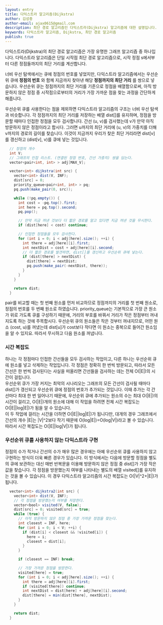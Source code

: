 ```yaml
---
layout: entry
title: 다익스트라 알고리즘(Dijkstra)
author: 김성중
author-email: ajax0615@gmail.com
description: 최단 경로 알고리즘인 다익스트라(Dijkstra) 알고리즘에 대한 설명입니다.
keywords: 다익스트라 알고리즘, Dijkstra, 최단 경로 알고리즘
publish: true
---
```


다익스트라(Dijkstra)의 최단 경로 알고리즘은 가장 유명한 그래프 알고리즘 중 하나입니다. 다익스트라 알고리즘은 단일 시작점 최단 경로 알고리즘으로, 시작 정점 s에서부터 다른 정점들까지의 최단 거리를 계산합니다.

너비 우선 탐색에서는 큐에 정점의 번호를 넣었지만, 다익스트라 알고리즘에서는 우선순위 큐에 **정점의 번호** 와 함께 지금까지 찾아낸 해당 **정점까지의 최단 거리** 를 쌍으로 넣습니다. 우선순위 큐는 정점까지의 최단 거리를 기준으로 정점을 배열함으로써, 아직 방문하지 않은 정점 중 시작점으로부터의 거리가 가장 가까운 점을 찾는 과정을 간단하게 해줍니다.

우선순위 큐를 사용한다는 점을 제외하면 다익스트라 알고리즘의 구조는 너비 우선 탐색과 비슷합니다. 각 정점까지의 최단 거리를 저장하는 배열 dist[]를 유지하며, 정점을 방문할 때마다 인접한 정점을 모두 검사합니다. 간선 (u, v)를 검사했는데 v가 만약 아직 방문하지 않은 정점이라고 합시다. 그러면 u까지의 최단 거리에 (u, v)의 가중치를 더해 v까지의 경로의 길이를 찾습니다. 이것이 지금까지 우리가 찾은 최단 거리라면 dist[v]를 갱신하고 (dist[v], v)를 큐에 넣는 것입니다.


```java
  // 정점의 개수
  int V;
  // 그래프의 인접 리스트. (연결된 정점 번호, 간선 가중치) 쌍을 담는다.
  vector<pair<int, int> > adj[MAX_V];

  vector<int> dijkstra(int src) {
    vector<int> dist(V, INF);
    dist[src] = 0;
    priority_queue<pair<int, int> > pq;
    pq.push(make_pair(0, src));

    while (!pq.empty()) {
      int cost = -pq.top().first;
      int here = pq.top().second;
      pq.pop();

      // 만약 지금 꺼낸 것보다 더 짧은 경로를 알고 있다면 지금 꺼낸 것을 무시한다.
      if (dist[here] < cost) continue;

      // 인접한 정점들을 모두 검사한다.
      for (int i = 0; i < adj[here].size(); ++i) {
        int there = adj[here][i].first;
        int nextDist = cost + adj[here][i].second;
        // 더 짧은 경로를 발견하면, dist[]를 갱신하고 우선순위 큐에 넣는다.
        if (dist[there] > nextDist) {
          dist[there] = nextDist;
          pq.push(make_pair(-nextDist, there));
        }
      }
    }

    return dist;
  }
```

pair를 비교할 때는 첫 번째 원소를 먼저 비교하므로 정점까지의 거리를 첫 번째 원소로, 정점의 번호를 두 번째 원소로 하였습니다. priority_queue는 기본적으로 가장 큰 원소가 위로 가도록 큐를 구성하기 때문에, 거리의 부호를 바꿔서 거리가 작은 정점부터 꺼내지도록 하는 것에 주목합시다. 우선순위 큐의 원소들은 작은 것부터 꺼내지므로, 어떤 원소 (cost, u)를 꺼냈는데 dist[u]가 cost보다 작다면 이 원소는 중복으로 들어간 원소임을 알 수 있지요. 따라서 무시하고 다음 원소를 꺼냅니다.


### 시간 복잡도

하나는 각 정점마다 인접한 간선들을 모두 검사하는 작업이고, 다른 하나는 우선순위 큐에 원소를 넣고 삭제하는 작업입니다. 각 정점은 정확히 한 번씩 방문되고, 따라서 모든 간선은 한 번씩 검사된다는 사실을 떠올리면 간선들을 검사하는 데는 전체 O(\|E\|)의 시간이 걸립니다.<br>
우선순위 큐가 가장 커지는 최악의 시나리오는 그래프의 모든 간선이 검사될 때마다 dist[]가 갱신되고 우선순위 큐에 정점의 번호가 추가되는 것입니다. 이때 추가는 각 간선마다 최대 한 번 일어나기 때문에, 우선순위 큐에 추가되는 원소의 수는 최대 O(\|E\|)의 시간이 걸리고, O(\|E\|)개의 원소에 대해 이 작업을 하려면 전체 시간 복잡도는 O(\|E\|\|log\|E\|)가 됨을 알 수 있습니다.<br>
이 두 작업에 걸리는 시간을 더하면 O(\|E\|\|log\|E\|)가 됩니다만, 대개의 경우 그래프에서 간선의 개수 \|E\|는 \|V\|^2보다 작기 때문에 O(log\|E\|)=O(log\|V\|)라고 볼 수 있습니다. 따라서 시간 복잡도는 O(\|E\|\|log\|V\|)가 됩니다.


### 우선순위 큐를 사용하지 않는 다익스트라 구현

정점의 수가 적거나 간선의 수가 매우 많은 경우에는 아예 우선순위 큐를 사용하지 않고 구현하는 방식이 더욱 빠른 경우가 있습니다. 이 방식에서는 다음에 방문할 정점을 별도의 큐에 보관하는 대신 매번 반복문을 이용해 방문하지 않은 정점 중 dist[]가 가장 작은 값을 찾습니다. 각 정점을 방문했는지 여부를 나타내는 별도의 배열 visited[]를 유지하는 것을 볼 수 있습니다. 이 경우 다익스트라 알고리즘의 시간 복잡도는 O(\|V\|^2+\|E\|)가 됩니다.

```java
  vector<int> dijkstra2(int src) {
    vector<int> dist(V, INF);
    // 각 정점을 방문했는지 여부를 저장한다.
    vector<bool> visited(V, false);
    dist[src] = 0; visited[src] = true;
    while (true) {
      // 아직 방문하지 않은 정점 중 가장 가까운 정점을 찾는다.
      int closest = INF, here;
      for (int i = 0; i < V; ++i) {
        if (dist[i] < closest && !visited[i]) {
          here = i;
          closest = dist[i];
        }
      }

      if (closest == INF) break;

      // 가장 가까운 정점을 방문한다.
      visited[here] = true;
      for (int i = 0; i < adj[here].size(); ++i) {
        int there = adj[here][i].first;
        if (visited[there]) continue;
        int nextDist = dist[here] + adj[here][i].second;
        dist[there] = min(dist[there], nextDist);
      }
    }

    return dist;
  }
```
